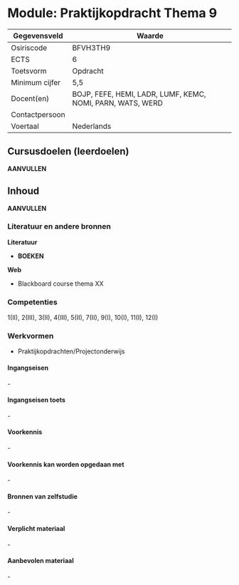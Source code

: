 # Module: Praktijkopdracht Thema 9

| Gegevensveld  | Waarde |
| ------------- | ------------- |
| Osiriscode  | BFVH3TH9  |
| ECTS  | 6 |
| Toetsvorm  | Opdracht |
| Minimum cijfer  | 5,5 |
| Docent(en)  | BOJP, FEFE, HEMI, LADR, LUMF, KEMC, NOMI, PARN, WATS, WERD |
| Contactpersoon  |  |
| Voertaal  | Nederlands |

## Cursusdoelen (leerdoelen)

__AANVULLEN__

## Inhoud

__AANVULLEN__

### Literatuur en andere bronnen

**Literatuur**  
- __BOEKEN__

**Web**
- Blackboard course thema XX

### Competenties
1(II), 2(III), 3(II), 4(III), 5(II), 7(II), 9(I), 10(I), 11(I), 12(I)

### Werkvormen  
- Praktijkopdrachten/Projectonderwijs  

#### Ingangseisen 
\- 

#### Ingangseisen toets
\- 

#### Voorkennis
\-

#### Voorkennis kan worden opgedaan met
\-

#### Bronnen van zelfstudie
\-

#### Verplicht materiaal
\-

#### Aanbevolen materiaal
\-

